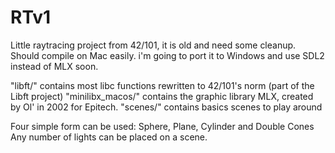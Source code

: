 # RTv1
Little raytracing project from 42/101, it is old and need some cleanup. Should compile on Mac easily. i'm going to port it to Windows and use SDL2 instead of MLX soon.

"libft/" contains most libc functions rewritten to 42/101's norm (part of the Libft project)
"minilibx_macos/" contains the graphic library MLX, created by Ol' in 2002 for Epitech.
"scenes/" contains basics scenes to play around

Four simple form can be used: Sphere, Plane, Cylinder and Double Cones
Any number of lights can be placed on a scene.
